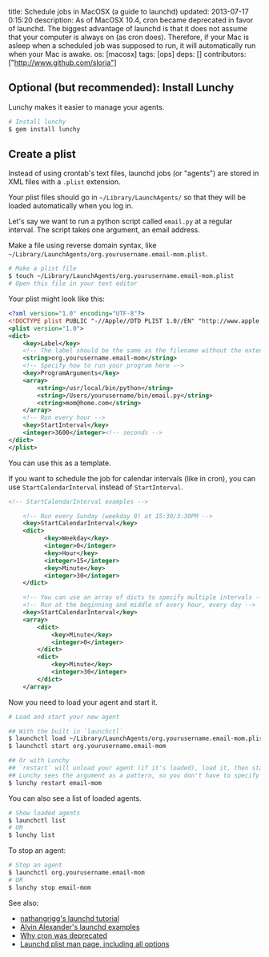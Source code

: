 title: Schedule jobs in MacOSX (a guide to launchd)
updated: 2013-07-17 0:15:20
description: As of MacOSX 10.4, cron became deprecated in favor of launchd. The biggest advantage of launchd is that it does not assume that your computer is always on (as cron does). Therefore, if your Mac is asleep when a scheduled job was supposed to run, it will automatically run when your Mac is awake. 
os: [macosx]
tags: [ops]
deps: []
contributors: ["http://www.github.com/sloria"] 

## Optional (but recommended): Install Lunchy

Lunchy makes it easier to manage your agents. 

```bash
# Install lunchy
$ gem install lunchy
```

## Create a plist

Instead of using crontab's text files, launchd jobs (or "agents") are stored in XML files with a `.plist` extension.

Your plist files should go in `~/Library/LaunchAgents/` so that they will be loaded automatically when you log in.

Let's say we want to run a python script called `email.py` at a regular interval. The script takes one argument, an email address.

Make a file using reverse domain syntax, like `~/Library/LaunchAgents/org.yourusername.email-mom.plist`.

```bash
# Make a plist file
$ touch ~/Library/LaunchAgents/org.yourusername.email-mom.plist
# Open this file in your text editor
```

Your plist might look like this:

```xml
<?xml version="1.0" encoding="UTF-8"?>
<!DOCTYPE plist PUBLIC "-//Apple//DTD PLIST 1.0//EN" "http://www.apple.com/DTDs/PropertyList-1.0.dtd">
<plist version="1.0">
<dict>
    <key>Label</key>
    <!-- The label should be the same as the filename without the extension -->
    <string>org.yourusername.email-mom</string>
    <!-- Specify how to run your program here -->
    <key>ProgramArguments</key>
    <array>
        <string>/usr/local/bin/python</string>
        <string>/Users/yourusername/bin/email.py</string>
        <string>mom@home.com</string>
    </array>
    <!-- Run every hour -->
    <key>StartInterval</key>
    <integer>3600</integer><!-- seconds -->
</dict>
</plist>
```

You can use this as a template.

If you want to schedule the job for calendar intervals (like in cron), you can use `StartCalendarInterval` instead of `StartInterval`.

```xml
<!-- StartCalendarInterval examples -->

    <!-- Run every Sunday (weekday 0) at 15:30/3:30PM -->
    <key>StartCalendarInterval</key>
    <dict>
          <key>Weekday</key>
          <integer>0</integer>
          <key>Hour</key>
          <integer>15</integer>
          <key>Minute</key>
          <integer>30</integer>
    </dict>

    <!-- You can use an array of dicts to specify multiple intervals -->
    <!-- Run at the beginning and middle of every hour, every day -->
    <key>StartCalendarInterval</key>
    <array>
        <dict>
            <key>Minute</key>
            <integer>0</integer>
        </dict>
        <dict>
            <key>Minute</key>
            <integer>30</integer>
        </dict>
    </array>
```

Now you need to load your agent and start it.

```bash
# Load and start your new agent

## With the built in `launchctl`
$ launchctl load ~/Library/LaunchAgents/org.yourusername.email-mom.plist
$ launchctl start org.yourusername.email-mom

## Or with Lunchy
## `restart` will unload your agent (if it's loaded), load it, then start the job
## Lunchy sees the argument as a pattern, so you don't have to specify the entire agent-name
$ lunchy restart email-mom
```

You can also see a list of loaded agents.

```bash
# Show loaded agents
$ launchctl list
# OR
$ lunchy list
```

To stop an agent:

```bash
# Stop an agent
$ launchctl org.yourusername.email-mom
# OR
$ lunchy stop email-mom
```

See also:

- [nathangrigg's launchd tutorial][]
- [Alvin Alexander's launchd examples](http://alvinalexander.com/mac-os-x/launchd-plist-examples-startinterval-startcalendarinterval)
- [Why cron was deprecated](http://web.archive.org/web/20060314034955/http://developer.apple.com/macosx/launchd.html)
- [Launchd plist man page, including all options](https://developer.apple.com/library/mac/#documentation/Darwin/Reference/ManPages/man5/launchd.plist.5.html)

[nathangrigg's launchd tutorial]:http://nathangrigg.net/2012/07/schedule-jobs-using-launchd/





